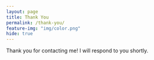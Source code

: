 ```yaml
---
layout: page
title: Thank You
permalink: /thank-you/
feature-img: "img/color.png"
hide: true
---
```


Thank you for contacting me! I will respond to you shortly.
